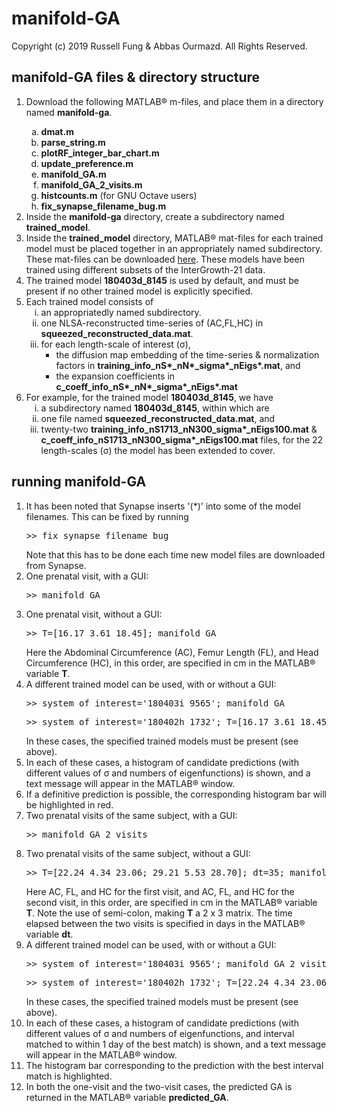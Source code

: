 <h1>manifold-GA</h1>

Copyright (c) 2019 Russell Fung & Abbas Ourmazd. All Rights Reserved.

<h2>manifold-GA files & directory structure</h2>
<ol type="1">
<li>Download the following MATLAB&reg; m-files, and place them in a directory named <b>manifold-ga</b>.</li>
  <ol type="a">
  <li><b>dmat.m</b></li>
  <li><b>parse_string.m</b></li>
  <li><b>plotRF_integer_bar_chart.m</b></li>
  <li><b>update_preference.m</b></li>
  <li><b>manifold_GA.m</b></li>
  <li><b>manifold_GA_2_visits.m</b></li>
  <li><b>histcounts.m</b> (for GNU Octave users)</li>
  <li><b>fix_synapse_filename_bug.m</b></li>
  </ol>
<li>Inside the <b>manifold-ga</b> directory, create a subdirectory named <b>trained_model</b>.</li>
<li>Inside the <b>trained_model</b> directory, MATLAB&reg; mat-files for each trained model must be placed together in an
appropriately named subdirectory. These mat-files can be downloaded 
<a href="https://www.synapse.org/#!Synapse:syn20081375/files/">here</a>. These models have been trained using different subsets of the InterGrowth-21 data.</li>
<li>The trained model <b>180403d_8145</b> is used by default, and must be present if no other trained model is explicitly
specified.</li>
<li>Each trained model consists of
  <ol type="i">
  <li>an appropriatedly named subdirectory.</li>
  <li>one NLSA-reconstructed time-series of (AC,FL,HC) in <b>squeezed_reconstructed_data.mat</b>.</li>
  <li>for each length-scale of interest (&sigma;),
    <ul>
    <li>the diffusion map embedding of the time-series & normalization factors in
      <b>training_info_nS*_nN*_sigma*_nEigs*.mat</b>, and</li>
    <li>the expansion coefficients in <b>c_coeff_info_nS*_nN*_sigma*_nEigs*.mat</b></li>
    </ul>
  </li>
  </ol>
<li>For example, for the trained model <b>180403d_8145</b>, we have
  <ol type="i">
  <li>a subdirectory named <b>180403d_8145</b>, within which are</li>
  <li>one file named <b>squeezed_reconstructed_data.mat</b>, and</li>
  <li>twenty-two <b>training_info_nS1713_nN300_sigma*_nEigs100.mat</b> &  
    <b>c_coeff_info_nS1713_nN300_sigma*_nEigs100.mat</b> files, for the 22 length-scales (&sigma;) the model
    has been extended to cover.</li>
  </ol>
</ol>

<h2>running manifold-GA</h2>
<ol type="1">
<li>It has been noted that Synapse inserts '(*)' into some of the model filenames. This can be fixed by running
  <pre>>> fix_synapse_filename_bug</pre>
  Note that this has to be done each time new model files are downloaded from Synapse.
<li>One prenatal visit, with a GUI:
  <pre>>> manifold_GA</pre>
<li>One prenatal visit, without a GUI:
  <pre>>> T=[16.17 3.61 18.45]; manifold_GA</pre>
  Here the Abdominal Circumference (AC), Femur Length (FL), and Head Circumference (HC), in this order, are specified in cm
  in the MATLAB&reg; variable <b>T</b>.
<li>A different trained model can be used, with or without a GUI:
  <pre>>> system_of_interest='180403i_9565'; manifold_GA</pre>
  <pre>>> system_of_interest='180402h_1732'; T=[16.17 3.61 18.45]; manifold_GA</pre>
  In these cases, the specified trained models must be present (see above).</li>
<li>In each of these cases, a histogram of candidate predictions (with different values of &sigma; and numbers of 
  eigenfunctions) is shown, and a text message will appear in the MATLAB&reg; window.
<li>If a definitive prediction is possible, the corresponding histogram bar will be highlighted in red.</li>
<li>Two prenatal visits of the same subject, with a GUI:
  <pre>>> manifold_GA_2_visits</pre>
<li>Two prenatal visits of the same subject, without a GUI:
  <pre>>> T=[22.24 4.34 23.06; 29.21 5.53 28.70]; dt=35; manifold_GA_2_visits</pre>
  Here AC, FL, and HC for the first visit, and AC, FL, and HC for the second visit, in this order, are specified in cm in 
  the MATLAB&reg; variable <b>T</b>. Note the use of semi-colon, making <b>T</b> a 2 x 3 matrix. The time elapsed between
  the two visits is specified in days in the MATLAB&reg; variable <b>dt</b>.
<li>A different trained model can be used, with or without a GUI:
  <pre>>> system_of_interest='180403i_9565'; manifold_GA_2_visits</pre>
  <pre>>> system_of_interest='180402h_1732'; T=[22.24 4.34 23.06; 29.21 5.53 28.70]; dt=35; manifold_GA_2_visits</pre>
  In these cases, the specified trained models must be present (see above).</li>
<li>In each of these cases, a histogram of candidate predictions (with different values of &sigma; and numbers of 
  eigenfunctions, and interval matched to within 1 day of the best match) is shown, and a text message will appear in 
  the MATLAB&reg; window.
<li>The histogram bar corresponding to the prediction with the best interval match is highlighted.</li>
<li>In both the one-visit and the two-visit cases, the predicted GA is returned in the MATLAB&reg; variable
  <b>predicted_GA</b>.</li>
</ol>
